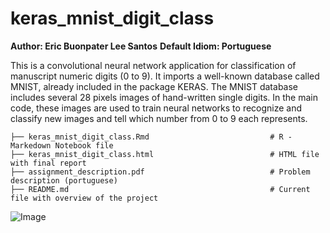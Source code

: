 # keras_mnist_digit_class
**Author: Eric Buonpater Lee Santos**
**Default Idiom: Portuguese**

This is a convolutional neural network application for classification of manuscript numeric digits (0 to 9). It imports a well-known database called MNIST, already included in the package KERAS. The MNIST database includes several 28 pixels images of hand-written single digits.
In the main code, these images are used to train neural networks to recognize and classify new images and tell which number from 0 to 9 each represents.

```
├── keras_mnist_digit_class.Rmd                           # R - Markedown Notebook file
├── keras_mnist_digit_class.html                          # HTML file with final report
├── assignment_description.pdf                            # Problem description (portuguese)
├── README.md                                             # Current file with overview of the project
```
![Image](https://github.com/user-attachments/assets/e007fbcf-001a-41fc-bd83-907567a26887)
